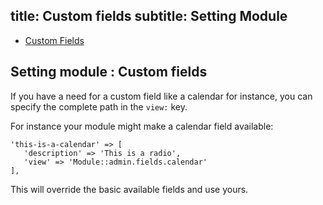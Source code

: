 title: Custom fields
subtitle: Setting Module
-------

- [Custom Fields](#custom-fields)

## <a name="custom-fields" class="anchor" href="#custom-fields"></a> Setting module : Custom fields

If you have a need for a custom field like a calendar for instance, you can specify the complete path in the `view:` key.

For instance your module might make a calendar field available:

``` .language-php
'this-is-a-calendar' => [
   'description' => 'This is a radio',
   'view' => 'Module::admin.fields.calendar'
],

```

This will override the basic available fields and use yours.
